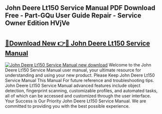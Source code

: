 ## John Deere Lt150 Service Manual PDF Download Free - Part-GQu User Guide Repair - Service Owner Edition HVjVe

# <h2><a href="http://bc87029.oget.top/?id=John+Deere+Lt150+Service+Manual">🔗Download New 👉🔴 John Deere Lt150 Service Manual</a></h2>

[![John Deere Lt150 Service Manual new download](https://i.imgur.com/5g1atiW.png)](http://bc87029.oget.top/?id=John+Deere+Lt150+Service+Manual)
Welcome to the John Deere Lt150 Service Manual user manual, your ultimate resource for understanding and using your new product. Please Keep John Deere Lt150 Service Manual This Manual For future reference and troubleshooting tips. John Deere Lt150 Service Manual advanced features include object detection, fingerprint scanning, customizable profiles, and automated tasks, all of which can be accessed and customized through the user interface. Your Success is Our Priority John Deere Lt150 Service Manual. We are committed to providing you with the best possible experience.
